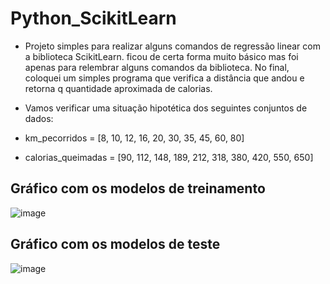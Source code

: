 # Python_ScikitLearn

- Projeto simples para realizar alguns comandos de regressão linear com a biblioteca ScikitLearn. ficou de certa forma muito básico mas foi apenas para relembrar alguns comandos da biblioteca. No final, coloquei um simples programa que verifica a distância que andou e retorna q quantidade aproximada de calorias. 


- Vamos verificar uma situação hipotética dos seguintes conjuntos de dados:


- km_pecorridos =      [8, 10, 12, 16, 20, 30, 35, 45, 60, 80]
- calorias_queimadas = [90, 112, 148, 189, 212, 318, 380, 420, 550, 650]

## Gráfico com os modelos de treinamento
![image](https://user-images.githubusercontent.com/67704261/117216880-d0a4cd00-add6-11eb-91f5-2d2cae214076.png)

## Gráfico com os modelos de teste
![image](https://user-images.githubusercontent.com/67704261/117216950-f29e4f80-add6-11eb-9fc6-a355d9d2c2cc.png)
